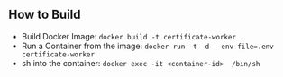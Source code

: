 ## How to Build 

- Build Docker Image: `docker build -t certificate-worker .`
- Run a Container from the image: `docker run -t -d --env-file=.env certificate-worker`
- sh into the container: `docker exec -it <container-id>  /bin/sh`
